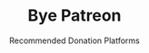 ---
slug: patreon
title: Bye Patreon
subtitle: Recommended Donation Platforms
aliases:
    - /ethical-alternatives-to-patreon/
---
